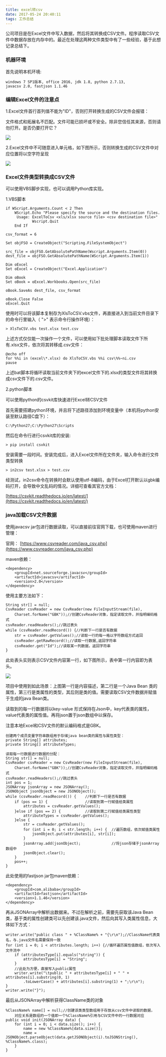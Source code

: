 ```yaml
---
title: excel转csv
date: 2017-05-24 20:40:11
tags: 工作总结
---
```

公司项目是在Excel文件中写入数据，然后将其转换成CSV文件。程序读取CSV文件中数据存放在内存中的。最近在处理这两种文件类型中有了一些经验，基于此想记录总结下。

### 机器环境 ###

首先说明本机环境:
	
```
windows 7 SP1版本, office 2016, jdk 1.8, python 2.7.13, 
javacsv 2.0, fastjson 1.1.46
```

### 编辑Excel文件的注意点 ###

1.Excel文件首行首列值不能为"ID"，否则打开转换生成的CSV文件会报错：

文件格式和拓展名不匹配。文件可能已损坏或不安全。除非您信任其来源，否则请勿打开。是否仍要打开它？

![](http://i.imgur.com/R1qFIbR.png)

2.Excel文件中不可随意进入单元格，如下图所示，否则转换生成的CSV文件中对应位置将以空字符呈现

![](http://i.imgur.com/CKZiNbL.png)

### Excel文件类型转换成CSV文件 ###

可以使用VBS脚步实现，也可以调用Python库实现。

1.VBS脚本

```
if WScript.Arguments.Count < 2 Then
	WScript.Echo "Please specify the source and the destination files.
	 Usage: ExcelToCsv <xls/xlsx source file> <csv destination file>"
		    Wscript.Quit
	End If
		
csv_format = 6
		
Set objFSO = CreateObject("Scripting.FileSystemObject")
		
src_file = objFSO.GetAbsolutePathName(Wscript.Arguments.Item(0))
dest_file = objFSO.GetAbsolutePathName(WScript.Arguments.Item(1))
		
Dim oExcel
Set oExcel = CreateObject("Excel.Application")
		
Dim oBook
Set oBook = oExcel.Workbooks.Open(src_file)
	
oBook.SaveAs dest_file, csv_format
		
oBook.Close False
oExcel.Quit
```

使用时可以将该脚本复制存为XlsToCSV.vbs文件，再直接进入到当前文件目录下的命令行里输入（ ">" 表示命令行操作环境）：

```
> XlsToCSV.vbs test.xlsx test.csv
```

上述方式仅仅能一次操作一个文件，可以使用如下批处理脚本读取文件下所有.xlsx文件，依次将其转移成.csv文件：

```
@echo off
for %%i in (excel\*.xlsx) do XlsToCSV.vbs %%i csv\%%~ni.csv
pause
```

上述bat脚本将循环读取当前文件夹下的excel文件下的.xlsx的类型文件将其转换成csv文件下的.csv文件。

2.python脚本
		
可以使用python的csvkit库快速进行Excel转CSV文件

首先需要搭建python环境，并且将下述路径添加到环境变量中（本机将python安装至默认路径C盘下）：
		
```
C:\Python27;C:\Python27\Scripts
```

然后在命令行进行csvkit库的安装:	

```
> pip install csvkit
```

安装需要一段时间。安装完成后，进入Excel文件所在文件夹，输入命令进行文件类型转换

```
> in2csv test.xlsx > test.csv
```

经测试，in2csv命令在转换时会默认使用utf-8编码，由于Excel打开默认以gbk编码打开，会导致中文乱码的情况。详细可查看其官方文档：

[https://csvkit.readthedocs.io/en/latest/](https://csvkit.readthedocs.io/en/latest/)

### java加载CSV文件数据 ###

使用javacsv jar包进行数据读取，可以直接前往官网下载，也可使用maven进行管理：

官网： [https://www.csvreader.com/java_csv.php](https://www.csvreader.com/java_csv.php)

maven依赖：

```
<dependency>
	<groupId>net.sourceforge.javacsv</groupId>
	<artifactId>javacsv</artifactId>
	<version>2.0</version>
</dependency>
```

使用主要方法如下：

```
String str[] = null;
CsvReader csvReader = new CsvReader(new FileInputStream(file), 
	Charset.forName("GBK"));//创建CsvReader对象，指定读取文件，并指明编码格式
csvReader.readHeaders();//跳过表头
while (csvReader.readRecord()) {//判断下一行是否有数据
	str = csvReader.getValues();//读取一行的每一格以字符数组方式返回
    csvReader.getRawRecord();//读取一行数据,返回字符串
    csvReader.get("Id");//读取某一列数据，返回字符串
} 
```

此处表头实则表示CSV文件内容第一行，如下图所示，表中第一行内容即为表头。

![](http://i.imgur.com/knQwIJK.png)

项目中使用到如此场景：上图第一行是内容描述，第二行是一个Java Bean 类的属性，第三行是类属性的类型，其后则是类的值。需要读取CSV文件数据并赋值于生成的java Bean类。

读取到的每一行数据将以key-value 形式保持在Json中，key代表类的属性，value代表类的属性值。再将json置于json数组中以保存。

注意本地Excel和CSV文件的默认编码格式是GBK。


```
创建两个成员变量字符串数组用于存储java bean类的属性与属性类型：
private String[] attributes;
private String[] attributeTypes;

读取每一行数据进行数据的分配：
String str[] = null;
CsvReader csvReader = new CsvReader(new FileInputStream(file), 
	Charset.forName("GBK"));//创建CsvReader对象，指定读取文件，并指明编码格式
csvReader.readHeaders();//跳过表头
int pos = 1;
JSONArray jsonArray = new JSONArray();
JSONObject jsonObject = new JSONObject();
while (csvReader.readRecord()) {	//判断下一行是否有数据
	if (pos == 1) {					//读取到第一行赋值给类属性
		attributes = csvReader.getValues();
	}else if (pos == 2) {			//读取到第二行赋值给类属性类型
		attributeTypes = csvReader.getValues();
	}else {
		str = csvReader.getValues();
		for (int i = 0; i < str.length; i++) {	//遍历数组，依次赋值类属性
			jsonObject.put(attributes[i], str[i]);
		}
		jsonArray.add(jsonObject);				//将json存储于jsonArray数组中
		jsonObject.clear();
	}
	pos++;
}
```

此处使用的fastjson jar包maven依赖：

```
<dependency>
	<groupId>com.alibaba</groupId>
	<artifactId>fastjson</artifactId>
	<version>1.1.46</version>
</dependency>
```

再从JSONArray中解析出数据来。不过在解析之前，需要先获取该Java Bean类，基于类的属性创建类可以先创建该.java文件，然后向其写入类属性信息，大体如下方式：

```
writer.write("public class " + %ClassName% + "{\r\n");//ClassName代表类名，与.java文件名需要保持一致
for (int i = 0; i < attributes.length; i++) {//循环遍历属性值数组，依次写入文件流中
	if (attributesType[i].equals("string")) {
		attributesType[i] = "String";
	}
	//此处为方便，直接写入public属性
	writer.write("\tpublic " + attributesType[i] + " " + attributes[i].substring(0, 1)
		.toLowerCase() + attributes[i].substring(1) + ";\r\n");
}
writer.write("}");
```

最后从JSONArray中解析获得ClassName类的对象

```
%ClassName% name[] = null;//创建该类类型数组用于存放从csv文件中读取的数据，
	对应关系是数组的一个值即一个%ClassName%引用与CSV文件中的一行数据对应
public void init(JSONArray data) {
	for (int i = 0; i < data.size(); i++) {
		name = new %ClassName%[data.size()];
		name = JSONObject.parseObject(data.getJSONObject(i).toJSONString(), %ClassName%.class);
	}
}
```		
